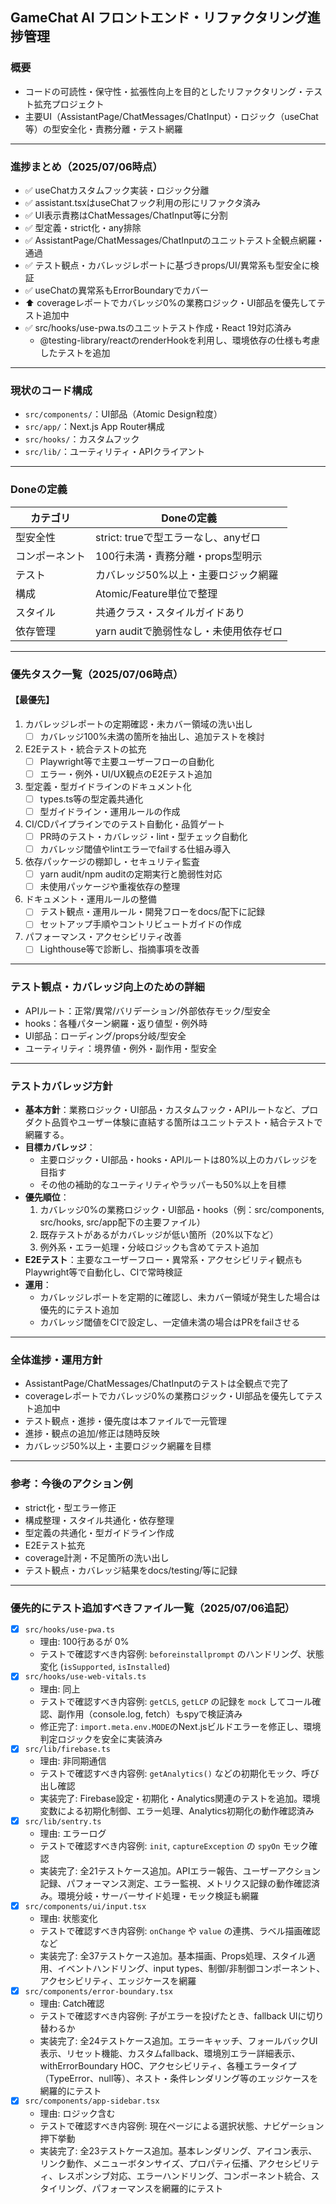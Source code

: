 ## GameChat AI フロントエンド・リファクタリング進捗管理

### 概要
- コードの可読性・保守性・拡張性向上を目的としたリファクタリング・テスト拡充プロジェクト
- 主要UI（AssistantPage/ChatMessages/ChatInput）・ロジック（useChat等）の型安全化・責務分離・テスト網羅

---

### 進捗まとめ（2025/07/06時点）

- ✅ useChatカスタムフック実装・ロジック分離
- ✅ assistant.tsxはuseChatフック利用の形にリファクタ済み
- ✅ UI表示責務はChatMessages/ChatInput等に分割
- ✅ 型定義・strict化・any排除
- ✅ AssistantPage/ChatMessages/ChatInputのユニットテスト全観点網羅・通過
- ✅ テスト観点・カバレッジレポートに基づきprops/UI/異常系も型安全に検証
- ✅ useChatの異常系もErrorBoundaryでカバー
- ⬆ coverageレポートでカバレッジ0%の業務ロジック・UI部品を優先してテスト追加中
- ✅ src/hooks/use-pwa.tsのユニットテスト作成・React 19対応済み
  - @testing-library/reactのrenderHookを利用し、環境依存の仕様も考慮したテストを追加

---

### 現状のコード構成
- `src/components/`：UI部品（Atomic Design粒度）
- `src/app/`：Next.js App Router構成
- `src/hooks/`：カスタムフック
- `src/lib/`：ユーティリティ・APIクライアント

---

### Doneの定義
| カテゴリ      | Doneの定義                                      |
| ------------ | ----------------------------------------------- |
| 型安全性      | strict: trueで型エラーなし、anyゼロ             |
| コンポーネント| 100行未満・責務分離・props型明示                |
| テスト        | カバレッジ50%以上・主要ロジック網羅             |
| 構成          | Atomic/Feature単位で整理                        |
| スタイル      | 共通クラス・スタイルガイドあり                  |
| 依存管理      | yarn auditで脆弱性なし・未使用依存ゼロ           |

---

### 優先タスク一覧（2025/07/06時点）

#### 【最優先】
1. カバレッジレポートの定期確認・未カバー領域の洗い出し
   - [ ] カバレッジ100%未満の箇所を抽出し、追加テストを検討
2. E2Eテスト・統合テストの拡充
   - [ ] Playwright等で主要ユーザーフローの自動化
   - [ ] エラー・例外・UI/UX観点のE2Eテスト追加
3. 型定義・型ガイドラインのドキュメント化
   - [ ] types.ts等の型定義共通化
   - [ ] 型ガイドライン・運用ルールの作成
4. CI/CDパイプラインでのテスト自動化・品質ゲート
   - [ ] PR時のテスト・カバレッジ・lint・型チェック自動化
   - [ ] カバレッジ閾値やlintエラーでfailする仕組み導入
5. 依存パッケージの棚卸し・セキュリティ監査
   - [ ] yarn audit/npm auditの定期実行と脆弱性対応
   - [ ] 未使用パッケージや重複依存の整理
6. ドキュメント・運用ルールの整備
   - [ ] テスト観点・運用ルール・開発フローをdocs/配下に記録
   - [ ] セットアップ手順やコントリビュートガイドの作成
7. パフォーマンス・アクセシビリティ改善
   - [ ] Lighthouse等で診断し、指摘事項を改善

---

### テスト観点・カバレッジ向上のための詳細
- APIルート：正常/異常/バリデーション/外部依存モック/型安全
- hooks：各種パターン網羅・返り値型・例外時
- UI部品：ローディング/props分岐/型安全
- ユーティリティ：境界値・例外・副作用・型安全

---

### テストカバレッジ方針
- **基本方針**：業務ロジック・UI部品・カスタムフック・APIルートなど、プロダクト品質やユーザー体験に直結する箇所はユニットテスト・結合テストで網羅する。
- **目標カバレッジ**：
  - 主要ロジック・UI部品・hooks・APIルートは80%以上のカバレッジを目指す
  - その他の補助的なユーティリティやラッパーも50%以上を目標
- **優先順位**：
  1. カバレッジ0%の業務ロジック・UI部品・hooks（例：src/components, src/hooks, src/app配下の主要ファイル）
  2. 既存テストがあるがカバレッジが低い箇所（20%以下など）
  3. 例外系・エラー処理・分岐ロジックも含めてテスト追加
- **E2Eテスト**：主要なユーザーフロー・異常系・アクセシビリティ観点もPlaywright等で自動化し、CIで常時検証
- **運用**：
  - カバレッジレポートを定期的に確認し、未カバー領域が発生した場合は優先的にテスト追加
  - カバレッジ閾値をCIで設定し、一定値未満の場合はPRをfailさせる

---

### 全体進捗・運用方針
- AssistantPage/ChatMessages/ChatInputのテストは全観点で完了
- coverageレポートでカバレッジ0%の業務ロジック・UI部品を優先してテスト追加中
- テスト観点・進捗・優先度は本ファイルで一元管理
- 進捗・観点の追加/修正は随時反映
- カバレッジ50%以上・主要ロジック網羅を目標

---

### 参考：今後のアクション例
- strict化・型エラー修正
- 構成整理・スタイル共通化・依存整理
- 型定義の共通化・型ガイドライン作成
- E2Eテスト拡充
- coverage計測・不足箇所の洗い出し
- テスト観点・カバレッジ結果をdocs/testing/等に記録

---

### 優先的にテスト追加すべきファイル一覧（2025/07/06追記）
- [x] `src/hooks/use-pwa.ts`  
  - 理由: 100行あるが 0%
  - テストで確認すべき内容例: `beforeinstallprompt` のハンドリング、状態変化 (`isSupported`, `isInstalled`)
- [x] `src/hooks/use-web-vitals.ts`  
  - 理由: 同上
  - テストで確認すべき内容例: `getCLS`, `getLCP` の記録を `mock` してコール確認、副作用（console.log, fetch）もspyで検証済み
  - 修正完了: `import.meta.env.MODE`のNext.jsビルドエラーを修正し、環境判定ロジックを安全に実装済み
- [x] `src/lib/firebase.ts`  
  - 理由: 非同期通信
  - テストで確認すべき内容例: `getAnalytics()` などの初期化モック、呼び出し確認
  - 実装完了: Firebase設定・初期化・Analytics関連のテストを追加。環境変数による初期化制御、エラー処理、Analytics初期化の動作確認済み
- [x] `src/lib/sentry.ts`  
  - 理由: エラーログ
  - テストで確認すべき内容例: `init`, `captureException` の `spyOn` モック確認
  - 実装完了: 全21テストケース追加。APIエラー報告、ユーザーアクション記録、パフォーマンス測定、エラー監視、メトリクス記録の動作確認済み。環境分岐・サーバーサイド処理・モック検証も網羅
- [x] `src/components/ui/input.tsx`  
  - 理由: 状態変化
  - テストで確認すべき内容例: `onChange` や `value` の連携、ラベル描画確認など
  - 実装完了: 全37テストケース追加。基本描画、Props処理、スタイル適用、イベントハンドリング、input types、制御/非制御コンポーネント、アクセシビリティ、エッジケースを網羅
- [x] `src/components/error-boundary.tsx`  
  - 理由: Catch確認
  - テストで確認すべき内容例: 子がエラーを投げたとき、fallback UIに切り替わるか
  - 実装完了: 全24テストケース追加。エラーキャッチ、フォールバックUI表示、リセット機能、カスタムfallback、環境別エラー詳細表示、withErrorBoundary HOC、アクセシビリティ、各種エラータイプ（TypeError、null等）、ネスト・条件レンダリング等のエッジケースを網羅的にテスト
- [x] `src/components/app-sidebar.tsx`  
  - 理由: ロジック含む
  - テストで確認すべき内容例: 現在ページによる選択状態、ナビゲーション押下挙動
  - 実装完了: 全23テストケース追加。基本レンダリング、アイコン表示、リンク動作、メニューボタンサイズ、プロパティ伝播、アクセシビリティ、レスポンシブ対応、エラーハンドリング、コンポーネント統合、スタイリング、パフォーマンスを網羅的にテスト